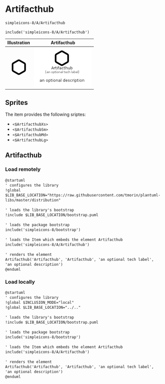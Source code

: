 # Artifacthub


```text
simpleicons-8/A/Artifacthub
```

```text
include('simpleicons-8/A/Artifacthub')
```



| Illustration | Artifacthub |
| :---: | :---: |
| ![illustration for Illustration](../../simpleicons-8/A/Artifacthub.png) | ![illustration for Artifacthub](../../simpleicons-8/A/Artifacthub.Local.png) |



## Sprites
The item provides the following sriptes:

- `<$ArtifacthubXs>`
- `<$ArtifacthubSm>`
- `<$ArtifacthubMd>`
- `<$ArtifacthubLg>`





## Artifacthub

### Load remotely
```plantuml
@startuml
' configures the library
!global $LIB_BASE_LOCATION="https://raw.githubusercontent.com/tmorin/plantuml-libs/master/distribution"

' loads the library's bootstrap
!include $LIB_BASE_LOCATION/bootstrap.puml

' loads the package bootstrap
include('simpleicons-8/bootstrap')

' loads the Item which embeds the element Artifacthub
include('simpleicons-8/A/Artifacthub')

' renders the element
Artifacthub('Artifacthub', 'Artifacthub', 'an optional tech label', 'an optional description')
@enduml
```

### Load locally
```plantuml
@startuml
' configures the library
!global $INCLUSION_MODE="local"
!global $LIB_BASE_LOCATION="../.."

' loads the library's bootstrap
!include $LIB_BASE_LOCATION/bootstrap.puml

' loads the package bootstrap
include('simpleicons-8/bootstrap')

' loads the Item which embeds the element Artifacthub
include('simpleicons-8/A/Artifacthub')

' renders the element
Artifacthub('Artifacthub', 'Artifacthub', 'an optional tech label', 'an optional description')
@enduml
```


